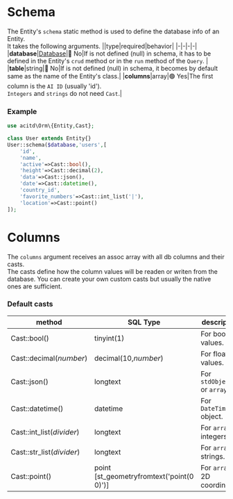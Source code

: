 # Schema
The Entity's `schema` static method is used to define the database info of an Entity.  
It takes the following arguments.
||type|required|behavior|
|-|-|-|-|
|**database**|[Database](database.md)|🔴 No|If is not defined (null) in schema, it has to be defined in the Entity's `crud` method or in the `run` method of the `Query`. |
|**table**|string|🔴 No|If is not defined (null) in schema, it becomes by default same as the name of the Entity's class.|
|**columns**|array|🟢 Yes|The first column is the `AI ID` (usually 'id').<br>`Integers` and `strings` do not need `Cast`.|

### Example
```php
use acitd\Orm\{Entity,Cast};

class User extends Entity{}
User::schema($database,'users',[
	'id',
	'name',
	'active'=>Cast::bool(),
	'height'=>Cast::decimal(2),
	'data'=>Cast::json(),
	'date'=>Cast::datetime(),
	'country_id',
	'favorite_numbers'=>Cast::int_list('|'),
	'location'=>Cast::point()
]);
```

# Columns
The `columns` argument receives an assoc array with all db columns and their casts.  
The casts define how the column values will be readen or writen from the database. 
You can create your own custom casts but usually the native ones are sufficient.

### Default casts
|method|SQL Type|description|
|-|-|-|
|Cast::bool()|tinyint(1)|For boolens values.|
|Cast::decimal(𝘯𝘶𝘮𝘣𝘦𝘳)|decimal(10,𝘯𝘶𝘮𝘣𝘦𝘳)|For float values.|
|Cast::json()|longtext|For `stdObject` or `array`.|
|Cast::datetime()|datetime|For `DateTime` object.|
|Cast::int_list(𝘥𝘪𝘷𝘪𝘥𝘦𝘳)|longtext|For `array` of integers.|
|Cast::str_list(𝘥𝘪𝘷𝘪𝘥𝘦𝘳)|longtext|For `array` of strings.|
|Cast::point()|point [st_geometryfromtext('point(0 0)')]|For `array` of 2D coordinates.|
